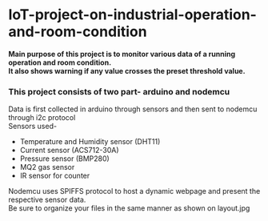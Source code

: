 # IoT-project-on-industrial-operation-and-room-condition
**Main purpose of this project is to monitor various data of a running operation and room condition.**
<br>
**It also shows warning if any value crosses the preset threshold value.**
### This project consists of two part- arduino and nodemcu
Data is first collected in arduino through sensors and then sent to nodemcu through i2c protocol
<br>
Sensors used-
- Temperature and Humidity sensor (DHT11)
- Current sensor (ACS712-30A)
- Pressure sensor (BMP280)
- MQ2 gas sensor
- IR sensor for counter

Nodemcu uses SPIFFS protocol to host a dynamic webpage and present the respective sensor data.<br>
Be sure to organize your files in the same manner as shown on layout.jpg

